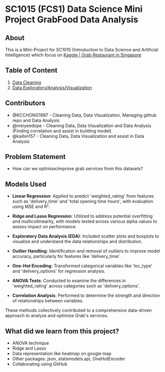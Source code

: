 
# SC1015 (FCS1) Data Science Mini Project GrabFood Data Analysis

## About
This is a Mini-Project for SC1015 (Introduction to Data Science and Artificial Intelligence) which focus on 
[Kaggle | Grab Restaurant in Singapore](https://www.kaggle.com/datasets/polartech/16000-grab-restaurants-in-singapore)

## Table of Content
1. [Data Cleaning](./Data%20Cleaning.ipynb)
2. [Data Exploratory/Analysis/Visualization](./Data%20Analysis.ipynb)


## Contributors
- @KCCHONG1997 - Cleaning Data, Data Visualization, Managing github repo and Data Analysis
- @meiyeedope - Cleaning Data, Data Visualization and Data Analysis (Finding correlation and assist in building model)
- @kaibin157 - Cleaning Data, Data Visualization and assist in Data Analysis

## Problem Statement
- How can we optimise/improve grab services from this datasets?

## Models Used
- **Linear Regression**: Applied to predict 'weighted_rating' from features such as 'delivery_time' and 'total opening time hours', with evaluation using MSE and R².

- **Ridge and Lasso Regression**: Utilized to address potential overfitting and multicollinearity, with models tested across various alpha values to assess impact on performance.

- **Exploratory Data Analysis (EDA)**: Included scatter plots and boxplots to visualize and understand the data relationships and distribution.

- **Outlier Handling**: Identification and removal of outliers to improve model accuracy, particularly for features like 'delivery_time'.

- **One-Hot Encoding**: Transformed categorical variables like 'loc_type' and 'delivery_options' for regression analysis.

- **ANOVA Tests**: Conducted to examine the differences in 'weighted_rating' across categories such as 'delivery_options'.

- **Correlation Analysis**: Performed to determine the strength and direction of relationships between variables.

These methods collectively contributed to a comprehensive data-driven approach to analyze and optimize Grab's services.

## What did we learn from this project?
- ANOVA technique
- Ridge and Lasso
- Data representation like heatmap on google map
- Other packages: json, statsmodels.api, OneHotEncoder
- Collaborating using GitHub